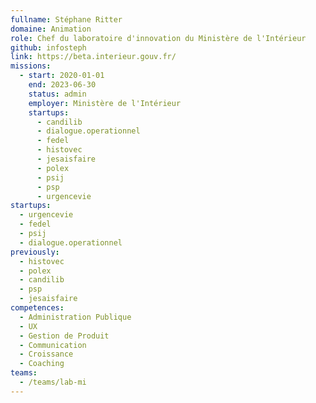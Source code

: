```yaml
---
fullname: Stéphane Ritter
domaine: Animation
role: Chef du laboratoire d'innovation du Ministère de l'Intérieur
github: infosteph
link: https://beta.interieur.gouv.fr/
missions:
  - start: 2020-01-01
    end: 2023-06-30
    status: admin
    employer: Ministère de l'Intérieur
    startups:
      - candilib
      - dialogue.operationnel
      - fedel
      - histovec
      - jesaisfaire
      - polex
      - psij
      - psp
      - urgencevie
startups:
  - urgencevie
  - fedel
  - psij
  - dialogue.operationnel
previously:
  - histovec
  - polex
  - candilib
  - psp
  - jesaisfaire
competences:
  - Administration Publique
  - UX
  - Gestion de Produit
  - Communication
  - Croissance
  - Coaching
teams:
  - /teams/lab-mi
---
```

